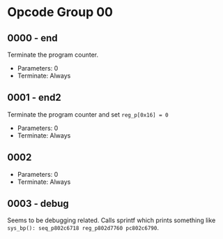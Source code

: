 # Opcode Group 00

## 0000 - end

Terminate the program counter.

- Parameters: 0
- Terminate: Always

## 0001 - end2

Terminate the program counter and set `reg_p[0x16] = 0`

- Parameters: 0
- Terminate: Always

## 0002

- Parameters: 0
- Terminate: Always

## 0003 - debug

Seems to be debugging related. Calls sprintf which prints something like `sys_bp(): seq_p802c6718 reg_p802d7760 pc802c6790`.
